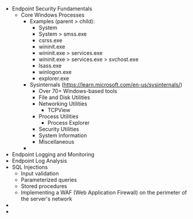 - Endpoint Security Fundamentals
	- Core Windows Processes
		- Examples (parent > child):
			- System
			- System > smss.exe
			- csrss.exe
			- wininit.exe
			- wininit.exe > services.exe
			- wininit.exe > services.exe > svchost.exe
			- lsass.exe
			- winlogon.exe
			- explorer.exe
		- Sysinternals (https://learn.microsoft.com/en-us/sysinternals/)
			- Over 70+ Windows-based tools
			- File and Disk Utilities
			- Networking Utilities
				- TCPView
			- Process Utilities
				- Process Explorer
			- Security Utilities
			- System Information
			- Miscellaneous
		- 
- Endpoint Logging and Monitoring
- Endpoint Log Analysis
- SQL Injections
	- Input validation
	- Parameterized queries
	- Stored procedures
	- Implementing a WAF (Web Application Firewall) on the perimeter of the server's network
- 
- 